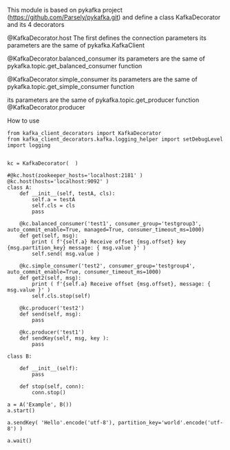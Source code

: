 

This module is based on pykafka project (https://github.com/Parsely/pykafka.git) 
and define a class KafkaDecorator and its 4 decorators

@KafkaDecorator.host
The first defines the connection parameters
its parameters are the same of pykafka.KafkaClient  


@KafkaDecorator.balanced_consumer
its parameters are the same of pykafka.topic.get_balanced_consumer function


@KafkaDecorator.simple_consumer
its parameters are the same of pykafka.topic.get_simple_consumer function

its parameters are the same of pykafka.topic.get_producer function
@KafkaDecorator.producer

 
How to use

	from kafka_client_decorators import KafkaDecorator
	from kafka_client_decorators.kafka.logging_helper import setDebugLevel
	import logging


	kc = KafkaDecorator(  )

	#@kc.host(zookeeper_hosts='localhost:2181' )
	@kc.host(hosts='localhost:9092' )
	class A:
		def __init__(self, testA, cls):
			self.a = testA
			self.cls = cls
			pass

		@kc.balanced_consumer('test1', consumer_group='testgroup3', auto_commit_enable=True, managed=True, consumer_timeout_ms=1000)
		def get(self, msg):
			print ( f'{self.a} Receive offset {msg.offset} key {msg.partition_key} message: { msg.value }' )
			self.send( msg.value )

		@kc.simple_consumer('test2', consumer_group='testgroup4', auto_commit_enable=True, consumer_timeout_ms=1000)
		def get2(self, msg):
			print ( f'{self.a} Receive offset {msg.offset}, message: { msg.value }' )
			self.cls.stop(self)

		@kc.producer('test2')
		def send(self, msg):
			pass

		@kc.producer('test1')
		def sendKey(self, msg, key ):
			pass

	class B:

		def __init__(self):
			pass
			
		def stop(self, conn):
			conn.stop()

	a = A('Example', B())
	a.start()

	a.sendKey( 'Hello'.encode('utf-8'), partition_key='world'.encode('utf-8') )

	a.wait()



